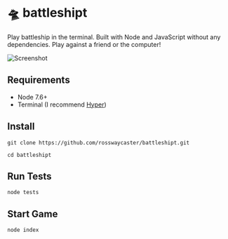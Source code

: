# 🛸 battleshipt

Play battleship in the terminal. Built with Node and JavaScript without any dependencies. Play against a friend or the computer!

![Screenshot](https://file-dtkicamdoq.now.sh/)

## Requirements

- Node 7.6+
- Terminal (I recommend [Hyper](https://hyper.is/))

## Install

`git clone https://github.com/rosswaycaster/battleshipt.git`

`cd battleshipt`

## Run Tests

`node tests`

## Start Game

`node index`
